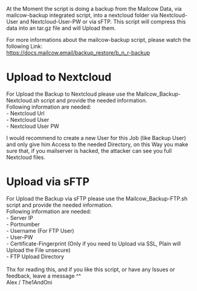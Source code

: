 At the Moment the script is doing a backup from the Mailcow Data, via mailcow-backup integrated script, into a nextcloud folder via Nextcloud-User and Nextcloud-User-PW or via sFTP.
This script will compress this data into an tar.gz file and will Upload them.

For more informations about the mailcow-backup script, please watch the following Link:
<br>https://docs.mailcow.email/backup_restore/b_n_r-backup

<h1>Upload to Nextcloud</h1>
For Upload the Backup to Nextcloud please use the Mailcow_Backup-Nextcloud.sh script and provide the needed information.
<br>Following information are needed:
<br> - Nextcloud Url
<br> - Nextcloud User
<br> - Nextcloud User PW

I would recommend to create a new User for this Job (like Backup User) and only give him Access to the needed Directory, on this Way you make sure that, if you mailserver is hacked, the attacker can see you full Nextcloud files.

<h1> Upload via sFTP</h1>
For Upload the Backup via sFTP please use the Mailcow_Backup-FTP.sh script and provide the needed information.
<br> Following information are needed:
<br> - Server IP
<br> - Portnumber
<br> - Username (For FTP User)
<br> - User-PW
<br> - Certificate-Fingerprint (Only if you need to Upload via SSL, Plain will Upload the File unsecure)
<br> - FTP Upload Directory


<br>
<br>Thx for reading this, and if you like this script, or have any Issues or feedback, leave a message ^^
<br>Alex / The1AndOni
